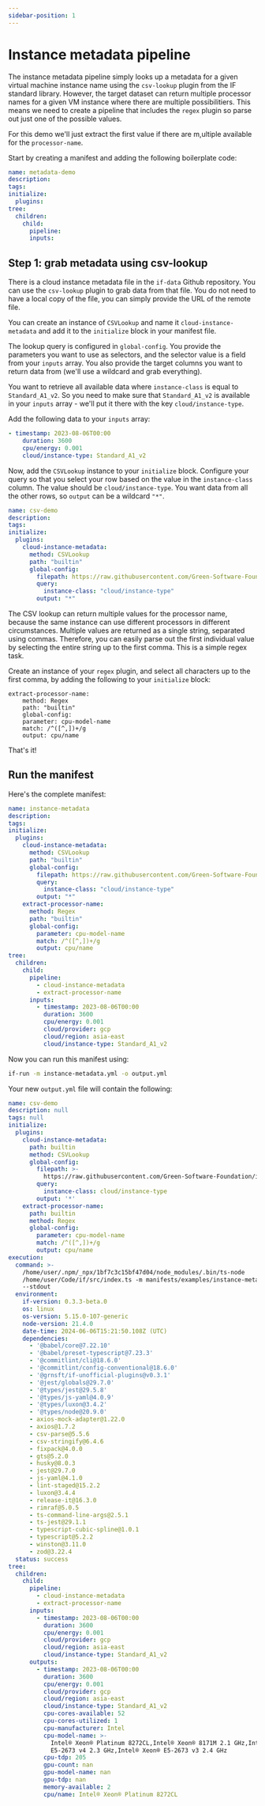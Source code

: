 ```yaml
---
sidebar-position: 1
---
```


# Instance metadata pipeline

The instance metadata pipeline simply looks up a metadata for a given virtual machine instance name using the `csv-lookup` plugin from the IF standard library. However, the target dataset can return multiple processor names for a given VM instance where there are multiple possibilitiers. This means we need to create a pipeline that includes the `regex` plugin so parse out just one of the possible values.

For this demo we'll just extract the first value if there are m,ultiple available for the `processor-name`.

Start by creating a manifest and adding the following boilerplate code:

```yaml
name: metadata-demo
description:
tags:
initialize:
  plugins:
tree:
  children:
    child:
      pipeline:
      inputs:
```

## Step 1: grab metadata using csv-lookup

There is a cloud instance metadata file in the `if-data` Github repository. You can use the `csv-lookup` plugin to grab data from that file. You do not need to have a local copy of the file, you can simply provide the URL of the remote file.

You can create an instance of `CSVLookup` and name it `cloud-instance-metadata` and add it to the `initialize` block in your manifest file. 

The lookup query is configured in `global-config`. You provide the parameters you want to use as selectors, and the selector value is a field from your `inputs` array. You also provide the target columns you want to return data from (we'll use a wildcard and grab everything).

You want to retrieve all available data where `instance-class` is equal to `Standard_A1_v2`. So you need to make sure that `Standard_A1_v2` is available in your `inputs` array - we'll put it there with the key `cloud/instance-type`.

Add the following data to your `inputs` array:

```yaml
- timestamp: 2023-08-06T00:00
    duration: 3600
    cpu/energy: 0.001
    cloud/instance-type: Standard_A1_v2
```

Now, add the `CSVLookup` instance to your `initialize` block. Configure your query so that you select your row based on the value in the `instance-class` column. The value should be `cloud/instance-type`. You want data from all the other rows, so `output` can be a wildcard `"*"`.


```yaml
name: csv-demo
description:
tags:
initialize:
  plugins:
    cloud-instance-metadata:
      method: CSVLookup
      path: "builtin"
      global-config:
        filepath: https://raw.githubusercontent.com/Green-Software-Foundation/if-data/main/cloud-metdata-azure-instances.csv
        query:
          instance-class: "cloud/instance-type"
        output: "*"
```

The CSV lookup can return multiple values for the processor name, because the same instance can use different processors in different circumstances. Multiple values are returned as a single string, separated using commas. Therefore, you can easily parse out the first individual value by selecting the entire string up to the first comma. This is a simple regex task.

Create an instance of your `regex` plugin, and select all characters up to the first comma, by adding the following to your `initialize` block:

```
extract-processor-name:
    method: Regex
    path: "builtin"
    global-config:
    parameter: cpu-model-name
    match: /^([^,])+/g
    output: cpu/name
```

That's it! 

## Run the manifest

Here's the complete manifest:

```yaml
name: instance-metadata
description:
tags:
initialize:
  plugins:
    cloud-instance-metadata:
      method: CSVLookup
      path: "builtin"
      global-config:
        filepath: https://raw.githubusercontent.com/Green-Software-Foundation/if-data/main/cloud-metdata-azure-instances.csv
        query:
          instance-class: "cloud/instance-type"
        output: "*"
    extract-processor-name:
      method: Regex
      path: "builtin"
      global-config:
        parameter: cpu-model-name
        match: /^([^,])+/g
        output: cpu/name
tree:
  children:
    child:
      pipeline:
        - cloud-instance-metadata
        - extract-processor-name
      inputs:
        - timestamp: 2023-08-06T00:00
          duration: 3600
          cpu/energy: 0.001
          cloud/provider: gcp
          cloud/region: asia-east
          cloud/instance-type: Standard_A1_v2
```

Now you can run this manifest using:

```sh
if-run -m instance-metadata.yml -o output.yml
```

Your new `output.yml` file will contain the following:


```yaml
name: csv-demo
description: null
tags: null
initialize:
  plugins:
    cloud-instance-metadata:
      path: builtin
      method: CSVLookup
      global-config:
        filepath: >-
          https://raw.githubusercontent.com/Green-Software-Foundation/if-data/main/cloud-metdata-azure-instances.csv
        query:
          instance-class: cloud/instance-type
        output: '*'
    extract-processor-name:
      path: builtin
      method: Regex
      global-config:
        parameter: cpu-model-name
        match: /^([^,])+/g
        output: cpu/name
execution:
  command: >-
    /home/user/.npm/_npx/1bf7c3c15bf47d04/node_modules/.bin/ts-node
    /home/user/Code/if/src/index.ts -m manifests/examples/instance-metadata.yml
    --stdout
  environment:
    if-version: 0.3.3-beta.0
    os: linux
    os-version: 5.15.0-107-generic
    node-version: 21.4.0
    date-time: 2024-06-06T15:21:50.108Z (UTC)
    dependencies:
      - '@babel/core@7.22.10'
      - '@babel/preset-typescript@7.23.3'
      - '@commitlint/cli@18.6.0'
      - '@commitlint/config-conventional@18.6.0'
      - '@grnsft/if-unofficial-plugins@v0.3.1'
      - '@jest/globals@29.7.0'
      - '@types/jest@29.5.8'
      - '@types/js-yaml@4.0.9'
      - '@types/luxon@3.4.2'
      - '@types/node@20.9.0'
      - axios-mock-adapter@1.22.0
      - axios@1.7.2
      - csv-parse@5.5.6
      - csv-stringify@6.4.6
      - fixpack@4.0.0
      - gts@5.2.0
      - husky@8.0.3
      - jest@29.7.0
      - js-yaml@4.1.0
      - lint-staged@15.2.2
      - luxon@3.4.4
      - release-it@16.3.0
      - rimraf@5.0.5
      - ts-command-line-args@2.5.1
      - ts-jest@29.1.1
      - typescript-cubic-spline@1.0.1
      - typescript@5.2.2
      - winston@3.11.0
      - zod@3.22.4
  status: success
tree:
  children:
    child:
      pipeline:
        - cloud-instance-metadata
        - extract-processor-name
      inputs:
        - timestamp: 2023-08-06T00:00
          duration: 3600
          cpu/energy: 0.001
          cloud/provider: gcp
          cloud/region: asia-east
          cloud/instance-type: Standard_A1_v2
      outputs:
        - timestamp: 2023-08-06T00:00
          duration: 3600
          cpu/energy: 0.001
          cloud/provider: gcp
          cloud/region: asia-east
          cloud/instance-type: Standard_A1_v2
          cpu-cores-available: 52
          cpu-cores-utilized: 1
          cpu-manufacturer: Intel
          cpu-model-name: >-
            Intel® Xeon® Platinum 8272CL,Intel® Xeon® 8171M 2.1 GHz,Intel® Xeon®
            E5-2673 v4 2.3 GHz,Intel® Xeon® E5-2673 v3 2.4 GHz
          cpu-tdp: 205
          gpu-count: nan
          gpu-model-name: nan
          gpu-tdp: nan
          memory-available: 2
          cpu/name: Intel® Xeon® Platinum 8272CL
```
